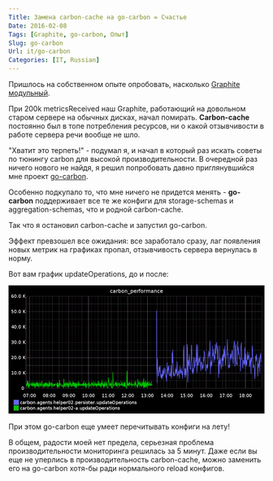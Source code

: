 ```yaml
---
Title: Замена carbon-cache на go-carbon = Счастье
Date: 2016-02-08
Tags: [Graphite, go-carbon, Опыт]
Slug: go-carbon
Url: it/go-carbon
Categories: [IT, Russian]
---
```


Пришлось на собственном опыте опробовать, насколько
[Graphite модульный](/it/graphite-experience).

При 200k metricsReceived наш Graphite, работающий на довольном старом сервере
на обычных дисках, начал помирать. **Carbon-cache** постоянно был в топе потребления
ресурсов, ни о какой отзывчивости в работе сервера речи вообще не шло.

"Хватит это терпеть!" - подумал я, и начал в который раз искать советы по
тюнингу carbon для высокой производительности. В очередной раз ничего нового
не найдя, я решил попробовать давно приглянувшийся мне проект
[go-carbon](https://github.com/lomik/go-carbon).

Особенно подкупало то, что мне ничего не придется менять - **go-carbon** поддерживает
все те же конфиги для storage-schemas и aggregation-schemas, что и родной
carbon-cache.

Так что я остановил carbon-cache и запустил go-carbon.

Эффект превзошел все ожидания: все заработало сразу, лаг появления новых
метрик на графиках пропал, отзывчивость сервера вернулась в норму.

Вот вам график updateOperations, до и после:

![updateOperations](/images/go-carbon.png)

При этом go-carbon еще умеет перечитывать конфиги на лету!

В общем, радости моей нет предела, серьезная проблема производительности
мониторинга решилась за 5 минут. Даже если вы еще не уперлись в производительность
carbon-cache, можно заменить его на go-carbon хотя-бы ради нормального
reload конфигов.
